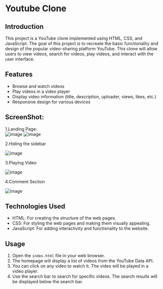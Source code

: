 # Youtube Clone


## Introduction
This project is a YouTube clone implemented using HTML, CSS, and JavaScript. The goal of this project is to recreate the basic functionality and design of the popular video-sharing platform YouTube. This clone will allow users to view videos, search for videos, play videos, and interact with the user interface.

## Features
- Browse and watch videos
- Play videos in a video player
- Display video information (title, description, uploader, views, likes, etc.)
- Responsive design for various devices

## ScreenShot:
1.Landing Page:
<br>
![image](https://github.com/atinder11/Youtube-Clone/assets/111070211/de33f88c-424d-4fb1-8c82-5e330ad9cf64)
![image](https://github.com/atinder11/Youtube-Clone/assets/111070211/8700fa58-88b9-4414-a25a-048995caf247)
<br>

2.Hiding the sidebar

![image](https://github.com/atinder11/Youtube-Clone/assets/111070211/47b98e09-15e1-464f-b82d-2ab632162a4d)
<br>

3.Playing Video

![image](https://github.com/atinder11/Youtube-Clone/assets/111070211/917e5953-9db7-43f4-bcb4-3b9509a6e0e7)

4.Comment Section

![image](https://github.com/atinder11/Youtube-Clone/assets/111070211/dcbdd3bd-f411-4c4d-956f-95d90bc37db6)






## Technologies Used
- HTML: For creating the structure of the web pages.
- CSS: For styling the web pages and making them visually appealing.
- JavaScript: For adding interactivity and functionality to the website.




## Usage
1. Open the `index.html` file in your web browser.
2. The homepage will display a list of videos from the YouTube Data API.
3. You can click on any video to watch it. The video will be played in a video player.
4. Use the search bar to search for specific videos. The search results will be displayed below the search bar.
